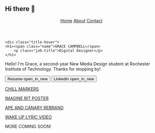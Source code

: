 ## Hi there 👋

<!DOCTYPE html>
<html lang="en">
<head>
  <meta charset="UTF-8">
  <meta name="viewport" content="width=device-width, initial-scale=1">
  <title>Grace Campbell</title>
  <link rel="stylesheet" href="portfolio_better.css">
  <link rel="preconnect" href="https://fonts.googleapis.com">
  <link rel="preconnect" href="https://fonts.gstatic.com" crossorigin>
  <link href="https://fonts.googleapis.com/css2?family=Saira:ital,wght@0,100..900;1,100..900&display=swap" rel="stylesheet">
  <link href="https://fonts.googleapis.com/css2?family=Public+Sans:ital,wght@0,100..900;1,100..900&display=swap" rel="stylesheet">
  <link rel="stylesheet" href="https://fonts.googleapis.com/css2?family=Material+Symbols+Outlined:opsz,wght,FILL,GRAD@20..48,100..700,0..1,-50..200&icon_names=open_in_new" />

  <script>
     const work4 = document.getElementByClass("work4");
    work4.addEventListener("click", function() {
  window.open('./work_template.html')
    });
  </script>

</head>

<header class="nav-contain">
  <div class="nav">
    <p><a class="selected nav-a"></a> 
      <a href="./portfolio_better.html" class="nav-a selected">Home</a> 
      <a href="./about.html" class="nav-a">About</a> 
      <a href="./contact.html" class="nav-a">Contact</a>
  </div>  
</header>

<body>
  <div class="all-contain">

    <div class="title-hover">
    <h1><span class="name">GRACE CAMPBELL</span>
        <p class="job-title">Digital Designer</p>
    </h1>
  </div>
    
  

  <section class="intro">
    <p class="body-text">Hello! I'm Grace, a second-year New Media Design student at Rochester Institute of Technology. Thanks for stopping by!
      <div class="button-contain">
      <button class="front-contact" onclick="window.open('https://www.linkedin.com/in/graceccampbell/','_blank');" target="_blank">Resume <span class="material-symbols-outlined">
        open_in_new
        </span></button>
      <button class="front-contact" onclick="window.open('https://drive.google.com/file/d/1YXRvqWw33k1hT9FhxTEm1M_CfzwPa1h7/view?usp=sharing','_blank');" target="_blank">LinkedIn <span class="material-symbols-outlined")>
        open_in_new
        </span></button>
      </div>
    </p>
  </section>
<div class="marq-and-frames">
  <section class="gallery">
      <a href="./markers.html" class="work1 work"><p class="hover-text">CHILL MARKERS</p></a>
      <a href="./imagine1.html" class="work2 work"><p class="hover-text">IMAGINE RIT POSTER</p></a>
      <a href="./ape.html"class="work3 work"><p class="hover-text">APE AND CANARY REBRAND</p></a>
      <a href="./work_template.html" class="work4 work"><p class="hover-text">WAKE UP LYRIC VIDEO</p></a>
      <!--<a href="" class="work5 work"><p class="hover-text">PILL DISPOSAL POSTERS</p></a>-!-->
      <a class="work6 work"><p class="hover-text">MORE COMING SOON!</p></a>
      <a class="work7 work"></div>
    </section>
</div>
</div>
</div>
</body>
</html>
